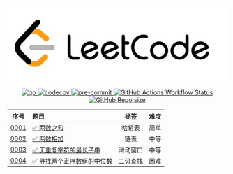 <p align="center">
    <a href="https://leetcode.cn">
        <img src="leetcode.jpg" alt="leetcode" />
    </a>
</p>

<p align="center">
    <a href="https://go.dev">
        <img src="https://img.shields.io/badge/Go-00ADD8?style=flat-square&label=language" alt="go" />
    </a>
    <a href="https://codecov.io/github/shilin83/leetcode-go">
        <img src="https://codecov.io/github/shilin83/leetcode-go/graph/badge.svg?token=HJV8FHIDT3" alt="codecov" />
    </a>
    <a href="http://pre-commit.com">
        <img src="https://img.shields.io/badge/pre--commit-enabled-brightgreen?logo=pre-commit" alt="pre-commit" />
    </a>
    <a href="https://github.com/shilin83/leetcode-go/actions/workflows/ci.yml">
        <img src="https://img.shields.io/github/actions/workflow/status/shilin83/leetcode-go/ci.yml?branch=main&style=flat-square&logo=github&label=CI" alt="GitHub Actions Workflow Status">
    </a>
    <a href="https://shields.io">
        <img src="https://img.shields.io/github/repo-size/shilin83/leetcode-go?style=flat-square&label=Repo%20size" alt="GitHub Repo size">
    </a>
</p>

|                序号                 | 题目                                                                                               |  标签  | 难度 |
|:---------------------------------:|:-------------------------------------------------------------------------------------------------|:----:|:--:|
| [0001](src/solutions/problem0001) | [✅ 两数之和](https://leetcode-cn.com/problems/two-sum/)                                              | 哈希表  | 简单 |
| [0002](src/solutions/problem0002) | [✅ 两数相加](https://leetcode-cn.com/problems/add-two-numbers/)                                      |  链表  | 中等 |
| [0003](src/solutions/problem0003) | [✅ 无重复字符的最长子串](https://leetcode-cn.com/problems/longest-substring-without-repeating-characters/) | 滑动窗口 | 中等 |
| [0004](src/solutions/problem0004) | [✅ 寻找两个正序数组的中位数](https://leetcode-cn.com/problems/median-of-two-sorted-arrays/)                  | 二分查找 | 困难 |
